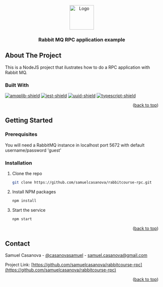 <!-- Based on https://github.com/othneildrew/Best-README-Template/blob/master/README.md -->
<!-- Improved compatibility of back to top link: See: https://github.com/othneildrew/Best-README-Template/pull/73 -->
<a name="readme-top"></a>

<!-- PROJECT LOGO -->
<br />
<div align="center">
  <img src="https://upload.wikimedia.org/wikipedia/commons/thumb/7/71/RabbitMQ_logo.svg/2560px-RabbitMQ_logo.svg.png" alt="Logo" height="80">
  <h3 align="center">Rabbit MQ RPC application example</h3>
</div>

<!-- ABOUT THE PROJECT -->
## About The Project

This is a NodeJS project that ilustrates how to do a RPC application with Rabbit MQ.

### Built With

[![amqplib-shield]][amqplib-url]
[![jest-shield]][jest-url]
[![uuid-shield]][uuid-url]
[![typescript-shield]][typescript-url]

<p align="right">(<a href="#readme-top">back to top</a>)</p>



<!-- GETTING STARTED -->
## Getting Started

### Prerequisites

You will need a RabbitMQ instance in localhost port 5672 with default username/password 'guest'

### Installation

1. Clone the repo
   ```sh
   git clone https://github.com/samuelcasanova/rabbitcourse-rpc.git
   ```
2. Install NPM packages
   ```sh
   npm install
   ```
4. Start the service
   ```sh
   npm start
   ```

<p align="right">(<a href="#readme-top">back to top</a>)</p>

<!-- CONTACT -->
## Contact

Samuel Casanova - [@casanovasamuel](https://twitter.com/casanovasamuel) - samuel.casanova@gmail.com

Project Link: [https://github.com/samuelcasanova/rabbitcourse-rpc](https://github.com/samuelcasanova/rabbitcourse-rpc)

<p align="right">(<a href="#readme-top">back to top</a>)</p>

<!-- MARKDOWN LINKS & IMAGES -->
<!-- https://www.markdownguide.org/basic-syntax/#reference-style-links -->
[amqplib-shield]: https://img.shields.io/badge/node-amqplib-lightgreen
[amqplib-url]: https://www.npmjs.com/package/amqplib
[jest-shield]: https://img.shields.io/badge/node-jest-lightgreen
[jest-url]: https://www.npmjs.com/package/jest
[uuid-shield]: https://img.shields.io/badge/node-uuid-lightgreen
[uuid-url]: https://www.npmjs.com/package/uuid
[typescript-shield]: https://img.shields.io/badge/node-typescript-lightgreen
[typescript-url]: https://www.npmjs.com/package/typescript
